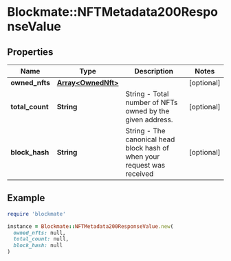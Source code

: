 # Blockmate::NFTMetadata200ResponseValue

## Properties

| Name | Type | Description | Notes |
| ---- | ---- | ----------- | ----- |
| **owned_nfts** | [**Array&lt;OwnedNft&gt;**](OwnedNft.md) |  | [optional] |
| **total_count** | **String** | String - Total number of NFTs owned by the given address. | [optional] |
| **block_hash** | **String** | String - The canonical head block hash of when your request was received | [optional] |

## Example

```ruby
require 'blockmate'

instance = Blockmate::NFTMetadata200ResponseValue.new(
  owned_nfts: null,
  total_count: null,
  block_hash: null
)
```

